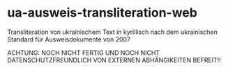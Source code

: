 # ua-ausweis-transliteration-web
Transliteration von ukrainischem Text in kyrillisch nach dem ukrainischen Standard für Ausweisdokumente von 2007

ACHTUNG: NOCH NICHT FERTIG UND NOCH NICHT DATENSCHUTZFREUNDLICH VON EXTERNEN ABHÄNGIKEITEN BEFREIT!!
